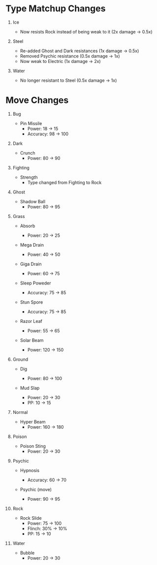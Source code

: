 # Type Matchup Changes

1. Ice
    * Now resists Rock instead of being weak to it (2x damage -> 0.5x)

2. Steel
    * Re-added Ghost and Dark resistances (1x damage -> 0.5x)
    * Removed Psychic resistance (0.5x damage -> 1x)
    * Now weak to Electric (1x damage -> 2x)

3. Water
    * No longer resistant to Steel (0.5x damage -> 1x)



# Move Changes

1. Bug
    * Pin Missile
        * Power:  18 -> 15
        * Accuracy:  98 -> 100

2. Dark
    * Crunch
        * Power:  80 -> 90

3. Fighting
    * Strength
        * Type changed from Fighting to Rock

4. Ghost
    * Shadow Ball
        * Power:  80 -> 95

5. Grass
    * Absorb
        * Power:  20 -> 25
    * Mega Drain
        * Power:  40 -> 50
    * Giga Drain
        * Power:  60 -> 75

    * Sleep Poweder
        * Accuracy:  75 -> 85
    * Stun Spore
        * Accuracy:  75 -> 85

    * Razor Leaf
        * Power:  55 -> 65
   
    * Solar Beam
        * Power:  120 -> 150

6. Ground
    * Dig
        * Power:  80 -> 100
    
    * Mud Slap
        * Power:  20 -> 30
        * PP:  10 -> 15

7. Normal
    * Hyper Beam
        * Power:  160 -> 180

8. Poison
    * Poison Sting
        * Power:  20 -> 30

9. Psychic
    * Hypnosis
        * Accuracy:  60 -> 70
    
    * Psychic (move)
        * Power:  90 -> 95

10. Rock
    * Rock Slide
        * Power:  75 -> 100
        * Flinch:  30% -> 10%
        * PP:  15 -> 10

11. Water
    * Bubble
        * Power:  20 -> 30